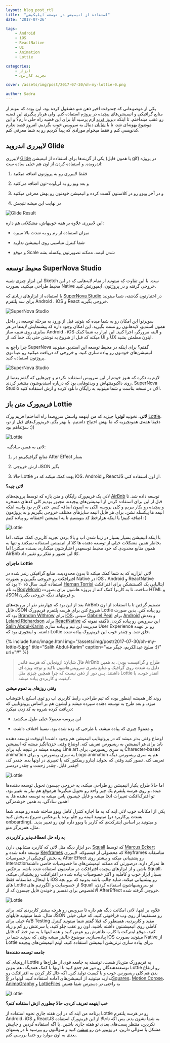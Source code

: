 ```yaml
---
layout: blog_post_rtl
title:  "استفاده از انیمیشن در توسعه اپلیکیشن"
date: '2017-07-26'

tags:
    - Android
    - iOS
    - ReactNative
    - UI
    - Animation
    - Lottie

categories:
    - ابزار
    - تجربه کاربری

cover: /assets/img/post/2017-07-30/oh-my-lottie-0.png

author: Sadra
---
```


یکی از موضوعاتی که چندوقت اخیر ذهن منو مشغول کرده بود، این بوده که بتونم از منابع گرافیکی و انیمیشن‌های پیچیده در پروژم استفاده کنم. ولی هربار پیگیری این قضیه رو عقب مینداختم. تا اینکه دیروز [فرید](https://www.instagram.com/farid_landi) ازم پرسید آیا برای این قضیه راه حلی دارم؟ و این موضوع بهونه‌ای شد، تا با [شایان](http://dcamp.ir/) دنبال یه سرویس خوب بگردیم. امروز قصد ندارم کد‌نویسی کنم و فقط میخوام مورادی که پیدا کردیم رو به شما معرفی کنم.

## لایبرری اندروید Glide

لایبرری [Glide](https://github.com/bumptech/glide) یکی از گزینه‌ها برای استفاده از انیمیشن (یا همون فایل gif) در پروژه اندرویده. و استفاده کردن از اون هم خیلی ساده ست:

1.  فقط لایبرری رو به پروژتون اضافه میکنید

2.  و بعد ویو رو به لی‌اَوت‌-تون اضافه می‌کنید

3.  و در آخر ویوو رو در کلاستون کَست کرده و انیمیشن خودتون رو بهش معرفی میکنید

4.  در نهایت این میشه نتیجش

![Glide Result](/assets/img/post/2017-07-30/oh-my-lottie-10.gif)


این لایبرری علاوه بر همه خوبیهاش، مشکلاتی هم داره:

*   میزان استفاده از رم رو به شدت بالا میبره

*   شما کنترل مناسبی روی انیمیشن ندارید

*   و موقع Scale شدن انیمه، ممکنه تصویرتون پیکسله بشه

## محیط توسعه SuperNova Studio

این ابزار چیزی شبیه Sketch ست. با این تفاوت که میتونید از تمام لایه‌هایی که در این محیط طراحی میکنید، بصورت Native خروجی گرفته و در پروژتون،‌ ایمپورتش کنید.

با استفاده از ابزارهای زیادی که [SuperNova Studio](https://supernova.studio/) در اختیارتون گذشته، شما میتونید برای سه پلتفرم Android ، iOS و React خروجی بگیرید.

![SuperNova Studio](/assets/img/post/2017-07-30/oh-my-lottie-2.png)

سوپرنوا این امکان رو به شما میده که بتونید قبل از ورود به مرحله توسعه،‌در داخل همون استدیو، لایه‌هاتون رو تست بگیرید. این امکان وجود داره که پیشنمایش لایه‌ها در هر سایزی روی شبیه ساز Android ، iOS و البته مرورگر، اجرا کنید. این ابزار به شما کمک میکنه که قبل از شروع به نوشتن حتی یک خط کد، از UI و UX اپتون مطمئن بشید.

چرا راجع به SuperNova گفتم؟ برای اینکه در محیط توسعه این استدیو، میتونید انیمیشن‌های خودتون رو پیاده سازی کنید، و خروجی که دریافت میکنید رو عینا توی پروژتون استفاده کنید.

![SuperNova Studio](/assets/img/post/2017-07-30/oh-my-lottie-3.png)

لازم به ذکره که هنوز خودم از این سرویس استفاده نکردم و چیزهایی که گفتم بعضا از روی داکیومنتهاش و ویدئوهایی بود که درباره استدیوشون منتشر کردند. SuperNova Studio الان در نسخه بتاست و شما میتونید به رایگان دانلود کرده و ازش استفاده کنید.

## فریم‌ورک متن باز Lottie

**لاتی**، نخونید **لوتی**! چیزیه که من اینهمه واسش سروصدا راه انداختم! فریم ورک [Lottie](https://airbnb.design/lottie/)، دقیقا همه‌ی همونچیزیه که ما بهش احتیاج داشتیم. یا بهتر بگم،‌ فریم‌ورک‌های قبل از تو، سؤتفاهم بود :))

![Lottie](/assets/img/post/2017-07-30/oh-my-lottie-9.png)

 لاتی به همین سادگیه:

1.  منابع گرافیکی‌تو در After Effect بساز

2.  ازش خروجی JSON بگیر

3.  حالا Lottie بهت کمک میکنه که در iOS، Android و ReactJS از اون استفاده کنی.

**لاتی چیه؟**

لاتی یک فریم‌ورک رایگان و متن بازه که توسط بروبچه‌های [AirBnb](https://airbnb.design) توسعه داده شد. تا قبل از این برای استفاده کردن از انیمیشن‌های پیچیده، مجبور بودیم کلی کدهای مسخره و پیچیده رو بکار ببریم و کلی پروسه الکی به اپمون اضافه کنیم. حتی لازم بود واسه اینکه انیمه ها پیکسله نشن، برای هر فایل انیمه سایزهای مختلف خروجی بگیریم و به پروژمون اضافه کنیم! یا اینکه هزارخط کد بنویسیم تا یه انیمیشن احمقانه رو پیاده کنیم :(

![Lottie](/assets/img/post/2017-07-30/oh-my-lottie-4.gif)

با اینکه انیمیشن بسیار بسیار در زیبا شدن اپ و بالا بردن تجربه کاربری کمک میکنه، اما بخاطر همین مشکلات خیلی از توسعه دهنده ها کلا از انیمیشن استفاده نمیکنند و تنها به همون منابع محدودی که خود محیط توسعهدر اختیارشون میگذاره، بسنده میکنن! اما AirBnb کلا این تصور و تفکر رو تغییر داد.

**ماجرای Lottie**

لاتی ابزاریه که به شما کمک میکنه تا بدون محدودیت، منابع گرافیکی رندر شده در افترافکت رو خروجی بگیرین و بصورت Native در iOS ، Android و ReactNative استفاده کنید. سال ۲۰۱۵ بود که [Hernan Torrisi](https://twitter.com/airnanan) ایتالیایی یک اکسنتشکن برای افترافکت به نام [BodyMovin](https://github.com/bodymovin/bodymovin) ساخت، تا به کاربرا کمک کنه از پروژه هاشون برای بصورت HTML و JSON و فرمتهای دیگه خروجی بگیرن.

بعد از این بود که چهارنفر نفر از بروبچه‌های AirBnb تصمیم گرفتن تا با استفاده از اون فایل JSON شروع کنن برای هرسه پلتفرم فریم‌ورک Lottie رو پیاده کنن. بدین صورت بود که ‌‌[Brandon Withrow](http://github.com/buba447) برای [iOS](https://github.com/airbnb/lottie-ios)، سپس [Gabriel Peal](https://twitter.com/gpeal8) برای [Android](https://github.com/airbnb/lottie-android) و بعدش [Leland Richardson](https://twitter.com/intelligibabble) برای [ReactNative](https://github.com/airbnb/lottie-react-native) این سرویس رو پیاده کردن. ناگفته نمونه که [Salih Abdul-Karim](https://twitter.com/therealsalih?lang=en) مدیریت این تیم و پیاده سازی User Experience رو بر عهده داشته. و اینجوری بود که Lottie خلق شد. و چقدر خوب این فریم‌روک پیاده شده.

{% include func/image.html
            img="/assets/img/post/2017-07-30/oh-my-lottie-5.jpg"
            title="Salih Abdul-Karim"
            caption="صلیح عبدالکریم، جیگر منه :))"
            url="#" %}

> قالَ شایان: ازونجایی که هرسه فاندر AirBnb طراح و گرافیست بودن، به همین دلیل به شدت روی گرافیک و منابع بصری سرویس‌هاشون تاکید و توجه ویژه ای داشتند. پس دور از ذهن نیست که چرا همچین چیزی مثل Lottie انقدر خوب، با کیفیت و کاربردی پیاده میشه.

**وقتی روزهای بد تموم میشن**

روند کار همیشه اینطور بوده که تیم طراحی، رابط کاربری اپ رو توی اسکچ یا فتوشاپ میزد. و بعد طرح به توسعه دهنده سپرده میشد و ایشون هم بر اساس پروتوتایپی که دریافت کرده شروه به کد زدن میکرد:

*   این پروسه معمولا خیلی طول میکشید

*   و معمولا چیزی که پیاده میشد، با طرحی که زده شده بود، نسبتا اختلاف داشت

اوضاع وقتی بدتر میشد که در پروتوتایپ انیمیشن هم وجود داشت! اونوقت توسعه دهنده باید برای هر انیمیشن یه ریسورس تعریف کنه. اوضاع وقتی حزن‌انگیز میشه که انیمیشن پیچیده میشه در نتیجه باید برای Line art یه سری ریسورس، برای Charecter-based animation یه سری ریسورس، و برای Logo animation هم یه سری ریسورس دیگه تعریف کنه. تصور کنید وقتی که بخواید اینارو ریفکتور کنه یا تغییری در اونها بده. چقدر کد، چقدر فایل، چقدر زحمت و چقدر دردسر!

![Lottie](/assets/img/post/2017-07-30/oh-my-lottie-7.gif)

اما حالا طراح یکبار انیمیشن رو طراحی میکنه،‌ یه خروجی جیسون تحویل توسعه دهنده‌ها میده، و روی هرسه پلتفرم یک چیز واحد رو تحویل میگیره! هرموقع هم نیاز به تغییر بود، تو افترک‌افکت تغییرات انجا میشه و فایل جیسون پاس میشه به توسعه دهنده ها. به همین سادگی‌، به همین خوشمزگی!

یکی از امکانات خوب لاتی اینه که به ما اجازه کنترل کامل ویوو ساخته شده رو میده. شما میتونید انیمه رو جلو برده یا برعکس شروع به پخش کنید (بشدت پرکاربرد در onboarding). و میتونید بر اساس اینترکت‌ی که کاربر با ویوو داره اون رو تغییر بدید. مثل، همربرگر منو.

**یه راه حل انعطاف‌‌پذیر و کاربردی**

دو ابزار دیگه مثل لاتی که کاربرد مشابهی دارن، [Squall](http://www.marcuseckert.com/squall/) که توسط [Marcus Eckert](https://twitter.com/marcus_eckert) توسعه داده شده و [Keyframes](https://github.com/facebookincubator/Keyframes) که محصولی از فیسبوکه. لایبرری Keyframes متاسفانه یه بخش کوچیکی از خصوصیات After Effect رو پشتیبانی میکنه و بیشتر روی interactionها تمرکز داره، درصورتی که ممکنه انیمیشن‌های ما خصوصیات خاصی داشته باشن و از ابزارهای پیچیده افترافکت در منابعمون استفاده شده باشه. برعکس Squall، بسیار ابزار خوب و کاملیه و اکثر خصوصیات پیاده شده در افترافکت رو پشتیبانی میکنه. با اینحال، متاسفانه فقط iOS رو پیشتیبانی میکنه. شاید جالب باشه بدونید که برو بچه های Lottie از خصوصایت و الگورتیم های Squall تو سرویسهاشون استفاده کردن، الالخصوص برای تفسیر و خوندن فایل جیسون که از AfterEffect خروجی گرفته شده.

![Lottie](/assets/img/post/2017-07-30/oh-my-lottie-6.gif)

علاوه بر اینها، لاتی امکانت دیگه هم داره تا سرویس رو هرچه بیشتر کاربردی کنه. برای مثال، شما میتونید فایلهای JSON رو مستقیما از روی وب فراخونی کنید، که خیلی خیلی خیلی برای A/B Testing مفید و کاربردیه. همینطور که قبلا گفتم شما میتونید کنترل کاملی روی انیمیشنتون داشته باشید، اون رو عقب جلو کنید، یا سرعتش رو کم و زیاد کنید، موقع اینترکت با کارب ظاهرش رو عوض کنید و همه اینها با یه نیم خط کد قابل پیاده‌سازیه. موضوع جالبتر میشه وقتی که بدونید شما در iOS میتونید بصورت Native از Lottie برای پیاده سازی ترنزیشن انیمیشن استفاده کنید، اونم انیمیشن‌های پیچیده.

**جامعه توسعه دهنده‌ها**

ازونجای که Lottie یه فریم‌ورک متن‌باز هست، تونسته یه جامعه قوی از طراح‌ها و توسعه‌دهندگان رو دور هم جمع کنید تا اونها با کمک همدیگه، هم بتونن Lottie رو ارتقاع بدن هم کلی ریسورس خوب و با کیفیت تولید کنن. اگه حال کار کردن به افترافکت رو ندارید میتونید از انیمیشن‌های آماده استفاده کنید، اونها در [9Squares](http://9-squares.tumblr.com/)، [Motion Corpse](https://motioncorpse.tumblr.com/)، [AnimoGraphy](https://animography.net/products/mobilo) و [LottieFiles](https://www.lottiefiles.com) به راحتی در دسترس شما هستن

![Lottie](/assets/img/post/2017-07-30/oh-my-lottie-8.gif)

**خب اینهمه تعریف کردی، حالا چطوری ازش استفاده کنم؟**

برنامه من اینه که در این هفته جاری نحوه استفاده از Lottie رو در هرسه پلتفرم Android، iOS و ReactJS به شما نشون بدم. پس اگه تاحالا از این فریم‌ورک استفاده نکردین، منتظر پست‌های بعدی تو هفته جاری باشین. یا اگه استفاده کردین و جاییش مشکل یا سوالی دارین، در [توییتر](https://twitter.com/intent/tweet?screen_name=sadra_amlashi) من رو [منشن](https://twitter.com/intent/tweet?screen_name=sadra_amlashi) کنید و سوالتون رو بپرسید تا در پستهای بعدی ‌به اون موارد رو حتما بررسی کنم.